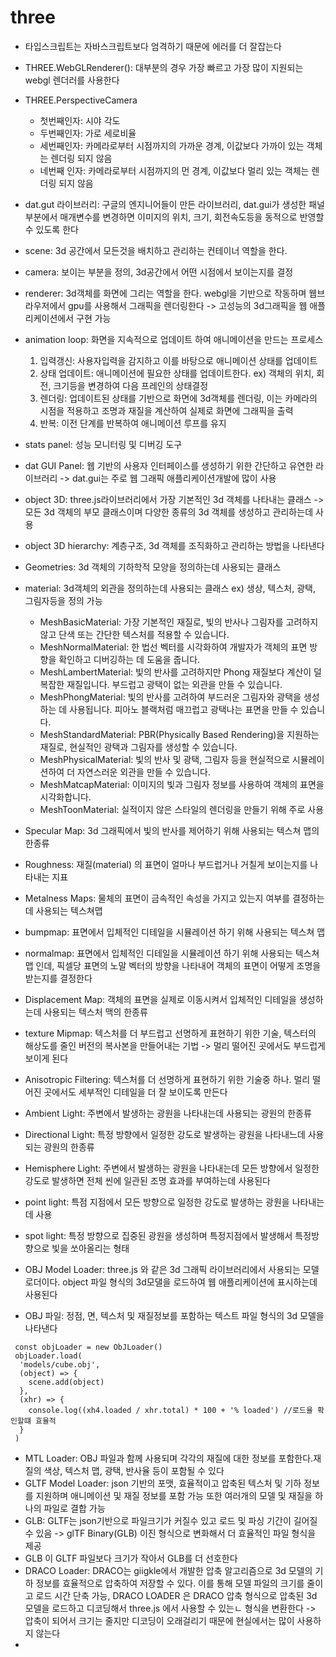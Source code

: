 # three
* 타입스크립트는 자바스크립트보다 엄격하기 때문에 에러를 더 잘잡는다
* THREE.WebGLRenderer(): 대부분의 경우 가장 빠르고 가장 많이 지원되는 webgl 렌더러를 사용한다
*  THREE.PerspectiveCamera
   *  첫번째인자: 시야 각도
   *  두번째인자: 가로 세로비율
   *  세번째인자: 카메라로부터 시점까지의 가까운 경계, 이값보다 가까이 있는 객체는 렌더링 되지 않음
   *  네번째 인자: 카메라로부터 시점까지의 먼 경계, 이값보다 멀리 있는 객체는 렌더링 되지 않음
* dat.gut 라이브러리: 구글의 엔지니어들이 만든 라이브러리, dat.gui가 생성한 패널 부분에서 매개변수를 변경하면 이미지의 위치, 크기, 회전속도등을 동적으로 반영할수 있도록 한다
* scene: 3d 공간에서 모든것을 배치하고 관리하는 컨테이너 역할을 한다.
* camera: 보이는 부분을 정의, 3d공간에서 어떤 시점에서 보이는지를 결정
* renderer: 3d객체를 화면에 그리는 역할을 한다. webgl을 기반으로 작동하며 웹브라우저에서 gpu를 사용해서 그래픽을 렌더링한다 -> 고성능의 3d그래픽을 웹 애플리케이션에서 구현 가능
* animation loop: 화면을 지속적으로 업데이트 하여 애니메이션을 만드는 프로세스
  1. 입력갱신: 사용자입력을 감지하고 이를 바탕으로 애니메이션 상태를 업데이트
  2. 상태 업데이트: 애니메이션에 필요한 상태를 업데이트한다. ex) 객체의 위치, 회전, 크기등을 변경하여 다음 프레인의 상태결정
  3. 렌더링: 업데이트된 상태를 기반으로 화면에 3d객체를 렌더링, 이는 카메라의 시점을 적용하고 조명과 재질을 계산하여 실제로 화면에 그래픽을 출력
  4. 반복: 이전 단계를 반복하여 애니메이션 루프를 유지

* stats panel: 성능 모니터링 및 디버깅 도구
* dat GUI Panel: 웹 기반의 사용자 인터페이스를 생성하기 위한 간단하고 유연한 라이브러리 -> dat.gui는 주로 웹 그래픽 애플리케이션개발에 많이 사용
* object 3D: three.js라이브러리에서 가장 기본적인 3d 객체를 나타내는 클래스 -> 모든 3d 객체의 부모 클래스이며 다양한 종류의 3d 객체를 생성하고 관리하는데 사용
* object 3D hierarchy: 계층구조, 3d 객체를 조직화하고 관리하는 방법을 나타낸다
* Geometries: 3d 객체의  기하학적 모양을 정의하는데 사용되는 클래스
* material: 3d객체의 외관을 정의하는데 사용되는 클래스 ex) 생상, 텍스처, 광택, 그림자등을 정의 가능
  * MeshBasicMaterial: 가장 기본적인 재질로, 빛의 반사나 그림자를 고려하지 않고 단색 또는 간단한 텍스처를 적용할 수 있습니다.
  * MeshNormalMaterial: 한 법선 벡터를 시각화하여 개발자가 객체의 표면 방향을 확인하고 디버깅하는 데 도움을 줍니다.
  * MeshLambertMaterial: 빛의 반사를 고려하지만 Phong 재질보다 계산이 덜 복잡한 재질입니다. 부드럽고 광택이 없는 외관을 만들 수 있습니다.
  * MeshPhongMaterial: 빛의 반사를 고려하여 부드러운 그림자와 광택을 생성하는 데 사용됩니다. 피아노 블랙처럼 매끄럽고 광택나는 표면을 만들 수 있습니다.
  * MeshStandardMaterial: PBR(Physically Based Rendering)을 지원하는 재질로, 현실적인 광택과 그림자를 생성할 수 있습니다.
  * MeshPhysicalMaterial: 빛의 반사 및 광택, 그림자 등을 현실적으로 시뮬레이션하여 더 자연스러운 외관을 만들 수 있습니다.
  *  MeshMatcapMaterial: 이미지의 빛과 그림자 정보를 사용하여 객체의 표면을 시각화합니다.
  *  MeshToonMaterial: 실적이지 않은 스타일의 렌더링을 만들기 위해 주로 사용

* Specular Map: 3d 그래픽에서 빛의 반사를 제어하기 위해 사용되는 텍스쳐 맵의 한종류 
* Roughness: 재질(material) 의 표면이 얼마나 부드럽거나 거칠게 보이는지를 나타내는 지표
* Metalness Maps: 물체의 표면이 금속적인 속성을 가지고 있는지 여부를 결정하는데 사용되는 텍스쳐맵
* bumpmap: 표면에서 입체적인 디테일을 시뮬레이션 하기 위해 사용되는 텍스쳐 맵
* normalmap: 표면에서 입체적인 디테일을 시뮬레이션 하기 위해 사용되는 텍스쳐 맵 인데, 픽셀당 표면의 노말 벡터의 방향을 나타내어 객체의 표면이 어떻게 조명을 받는지를 결정한다
* Displacement Map: 객체의 표면을 실제로 이동시켜서 입체적인 디테일을 생성하는데 사용되는  텍스처 맥의 한종류
* texture Mipmap: 텍스처를 더 부드럽고 선명하게 표현하기 위한 기술, 텍스터의 해상도를 줄인 버전의 복사본을 만들어내는 기법 -> 멀리 떨어진 곳에서도 부드럽게 보이게 된다
* Anisotropic Filtering: 텍스처를 더 선명하게 표현하기 위한 기술중 하나. 멀리 떨어진 곳에서도 세부적인 디테일을 더 잘 보이도록 만든다
* Ambient Light: 주변에서 발생하는 광원을 나타내는데 사용되는 광원의 한종류
* Directional Light: 특정 방향에서 일정한 강도로 발생하는 광원을 나타내느데 사용되는 광원의 한종류
* Hemisphere Light: 주변에서 발생하는 광원을 나타내는데 모든 방향에서 일정한 강도로 발생하면 전체 씬에 일관된 조명 효과를 부여하는데 사용된다
* point light: 특점 지점에서 모든 방향으로 일정한 강도로 발생하는 광원을 나타내는데 사용
* spot light: 특정 방향으로 집중된 광원을 생성하며 특정지점에서 발생해서 특정방향으로 빛을 쏘아올리는 형태
* OBJ Model Loader: three.js 와 같은 3d 그래픽 라이브러리에서 사용되는 모델로더이다. object 파일 형식의 3d모댈을 로드하여 웹 애플리케이션에 표시하는데 사용된다
* OBJ 파일: 정점, 면, 텍스처 및 재질정보를 포함하는 텍스트 파일 형식의 3d 모델을 나타낸다
```
 const objLoader = new ObJLoader()
 objLoader.load(
  'models/cube.obj',
  (object) => {
    scene.add(object)
  },
  (xhr) => {
    console.log((xh4.loaded / xhr.total) * 100 + '% loaded') //로드율 확인할떄 효율적
  }
 )
```
* MTL Loader: OBJ 파일과 함께 사용되며 각각의 재질에 대한 정보를 포함한다.재질의 색상, 텍스처 맵, 광택, 반사율 등이 포함될 수 있다
* GLTF Model Loader: json 기반의 포맷, 효율적이고 압축된 텍스처 및 기하 정보를 지원하며 애니메이션 및 재질 정보를 포함 가능 또한 여러개의 모델 및 재질을 하나의 파일로 결합 가능
* GLB: GLTF는 json기반으로 파일크기가 커질수 있고 로드 및 파싱 기간이 길어질수 있음 -> glTF Binary(GLB) 이진 형식으로 변화해서 더 효율적인 파일 형식을 제공
* GLB 이 GLTF 파일보다 크기가 작아서 GLB를 더 선호한다
* DRACO Loader: DRACO는 giigkle에서 개발한 압축 알고리즘으로 3d 모델의 기하 정보를 효율적으로 압축하여 저장할 수 있다. 이를 통해  모델 파일의 크기를 줄이고 로드 시간 단축 가능, DRACO LOADER 은 DRACO 압축 형식으로 압축된 3d 모델을 로드하고 디코딩해서 three.js 에서 사용할 수 있는ㄴ 형식을 변환한다 -> 압축이 되어서 크기는 줄지만 디코딩이 오래걸리기 때문에 현실에서는 많이 사용하지 않는다
* 